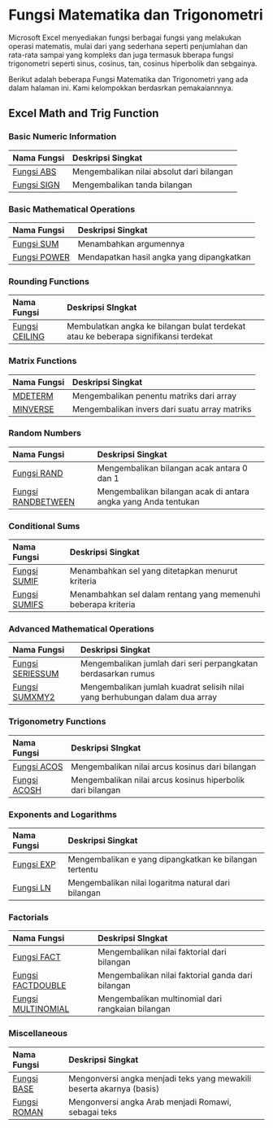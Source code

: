# Fungsi Matematika dan Trigonometri

Microsoft Excel menyediakan fungsi berbagai fungsi yang melakukan operasi matematis, mulai dari yang sederhana seperti penjumlahan dan rata-rata sampai yang kompleks dan juga termasuk bberapa fungsi trigonometri seperti sinus, cosinus, tan, cosinus hiperbolik dan sebgainya.

Berikut adalah beberapa Fungsi Matematika dan Trigonometri yang ada dalam halaman ini. Kami kelompokkan berdasrkan pemakaiannnya.

## Excel Math and Trig Function

### Basic Numeric Information

| Nama Fungsi | Deskripsi Singkat |
| :--- | :--- |
| [Fungsi ABS](basic-numeric-information/fungsi-abs.md) | Mengembalikan nilai absolut dari bilangan |
| [Fungsi SIGN](basic-numeric-information/fungsi-sign.md) | Mengembalikan tanda bilangan |

### Basic Mathematical Operations

| Nama Fungsi | Deskripsi Singkat |
| :--- | :--- |
| [Fungsi SUM](basic-mathematical-operations/fungsi-sum.md) | Menambahkan argumennya |
| [Fungsi POWER](basic-mathematical-operations/fungsi-power.md) | Mendapatkan hasil angka yang dipangkatkan |

### Rounding Functions

| Nama Fungsi | Deskripsi SIngkat |
| :--- | :--- |
| [Fungsi CEILING](rounding-functions/fungsi-ceiling.md) | Membulatkan angka ke bilangan bulat terdekat atau ke beberapa signifikansi terdekat |

### Matrix Functions

| Nama Fungsi | Deskripsi Singkat |
| :--- | :--- |
| [MDETERM](matrix-functions/fungsi-mdeterm.md) | Mengembalikan penentu matriks dari array |
| [MINVERSE](matrix-functions/fungsi-minverse.md) | Mengembalikan invers dari suatu array matriks |

### Random Numbers

| Nama Fungsi | Deskripsi Singkat |
| :--- | :--- |
| [Fungsi RAND](random-numbers/fungsi-rand.md) | Mengembalikan bilangan acak antara 0 dan 1 |
| [Fungsi RANDBETWEEN](random-numbers/fungsi-randbetween.md) | Mengembalikan bilangan acak di antara angka yang Anda tentukan |

### Conditional Sums

| Nama Fungsi | Deskripsi Singkat |
| :--- | :--- |
| [Fungsi SUMIF](conditional-sums/fungsi-sumif.md) | Menambahkan sel yang ditetapkan menurut kriteria |
| [Fungsi SUMIFS](conditional-sums/fungsi-sumifs.md) | Menambahkan sel dalam rentang yang memenuhi beberapa kriteria |

### Advanced Mathematical Operations

| Nama Fungsi | Deskripsi Singkat |
| :--- | :--- |
| [Fungsi SERIESSUM](advanced-mathematical-operations/fungsi-seriessum.md) | Mengembalikan jumlah dari seri perpangkatan berdasarkan rumus |
| [Fungsi SUMXMY2](advanced-mathematical-operations/fungsi-sumxmy2.md) | Mengembalikan jumlah kuadrat selisih nilai yang berhubungan dalam dua array |

### Trigonometry Functions

| Nama Fungsi | Deskripsi SIngkat |
| :--- | :--- |
| [Fungsi ACOS](trigonometry-functions/fungsi-acos.md) | Mengembalikan nilai arcus kosinus dari bilangan |
| [Fungsi ACOSH](trigonometry-functions/fungsi-acosh.md) | Mengembalikan nilai arcus kosinus hiperbolik dari bilangan |

### Exponents and Logarithms

| Nama Fungsi | Deskripsi Singkat |
| :--- | :--- |
| [Fungsi EXP](exponents-and-logarithms/fungsi-exp.md) | Mengembalikan e yang dipangkatkan ke bilangan tertentu |
| [Fungsi LN](exponents-and-logarithms/fungsi-ln.md) | Mengembalikan nilai logaritma natural dari bilangan |

### Factorials

| Nama Fungsi | Deskripsi SIngkat |
| :--- | :--- |
| [Fungsi FACT](factorials/fungsi-fact.md) | Mengembalikan nilai faktorial dari bilangan |
| [Fungsi FACTDOUBLE](factorials/fungsi-factdouble.md) | Mengembalikan nilai faktorial ganda dari bilangan |
| [Fungsi MULTINOMIAL](factorials/fungsi-multinomial.md) | Mengembalikan multinomial dari rangkaian bilangan |

### Miscellaneous

| Nama Fungsi | Deskripsi Singkat |
| :--- | :--- |
| [Fungsi BASE](miscellaneous/fungsi-base.md) | Mengonversi angka menjadi teks yang mewakili beserta akarnya \(basis\) |
| [Fungsi ROMAN](miscellaneous/fungsi-roman.md) | Mengonversi angka Arab menjadi Romawi, sebagai teks |

